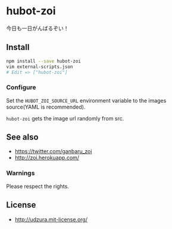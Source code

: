# hubot-zoi

今日も一日がんばるぞい！

## Install

```bash
npm install --save hubot-zoi
vim external-scripts.json
# Edit => ["hubot-zoi"]
```

### Configure

Set the `HUBOT_ZOI_SOURCE_URL` environment variable to the images source(YAML is recommended).

`hubot-zoi` gets the image url randomly from src.

## See also

* https://twitter.com/ganbaru_zoi
* http://zoi.herokuapp.com/

### Warnings

Please respect the rights.

## License

* http://udzura.mit-license.org/

